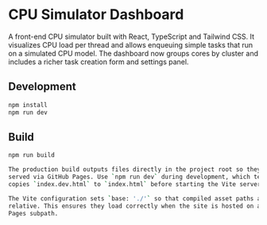 # CPU Simulator Dashboard

A front-end CPU simulator built with React, TypeScript and Tailwind CSS. It visualizes CPU load per thread and allows enqueuing simple tasks that run on a simulated CPU model. The dashboard now groups cores by cluster and includes a richer task creation form and settings panel.

## Development

```bash
npm install
npm run dev
```

## Build

```bash
npm run build

The production build outputs files directly in the project root so they can be
served via GitHub Pages. Use `npm run dev` during development, which temporarily
copies `index.dev.html` to `index.html` before starting the Vite server.

The Vite configuration sets `base: './'` so that compiled asset paths are
relative. This ensures they load correctly when the site is hosted on a GitHub
Pages subpath.
```

